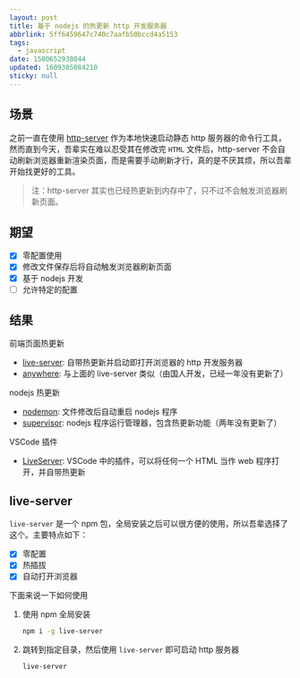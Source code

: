 ```yaml
---
layout: post
title: 基于 nodejs 的热更新 http 开发服务器
abbrlink: 5ff6459647c740c7aafb50bccd4a5153
tags:
  - javascript
date: 1580652938044
updated: 1609305084210
sticky: null
---
```


## 场景

之前一直在使用 [http-server](https://www.npmjs.com/package/http-server) 作为本地快速启动静态 http 服务器的命令行工具，然而直到今天，吾辈实在难以忍受其在修改完 `HTML` 文件后，http-server 不会自动刷新浏览器重新渲染页面，而是需要手动刷新才行，真的是不厌其烦，所以吾辈开始找更好的工具。

> 注：http-server 其实也已经热更新到内存中了，只不过不会触发浏览器刷新页面。

## 期望

- [x] 零配置使用
- [x] 修改文件保存后将自动触发浏览器刷新页面
- [x] 基于 nodejs 开发
- [ ] 允许特定的配置

## 结果

前端页面热更新

- [live-server](https://www.npmjs.com/search?q=live-server): 自带热更新并启动即打开浏览器的 http 开发服务器
- [anywhere](https://www.npmjs.com/package/anywhere): 与上面的 live-server 类似（由国人开发，已经一年没有更新了）

nodejs 热更新

- [nodemon](https://www.npmjs.com/package/nodemon): 文件修改后自动重启 nodejs 程序
- [supervisor](https://www.npmjs.com/package/supervisor): nodejs 程序运行管理器，包含热更新功能（两年没有更新了）

VSCode 插件

- [LiveServer](https://marketplace.visualstudio.com/items?itemName=ritwickdey.LiveServer): VSCode 中的插件，可以将任何一个 HTML 当作 web 程序打开，并自带热更新

## live-server

`live-server` 是一个 npm 包，全局安装之后可以很方便的使用，所以吾辈选择了这个。主要特点如下：

- [x] 零配置
- [x] 热插拔
- [x] 自动打开浏览器

下面来说一下如何使用

1.  使用 npm 全局安装

    ```sh
    npm i -g live-server
    ```

1.  跳转到指定目录，然后使用 `live-server` 即可启动 http 服务器

    ```sh
    live-server
    ```

